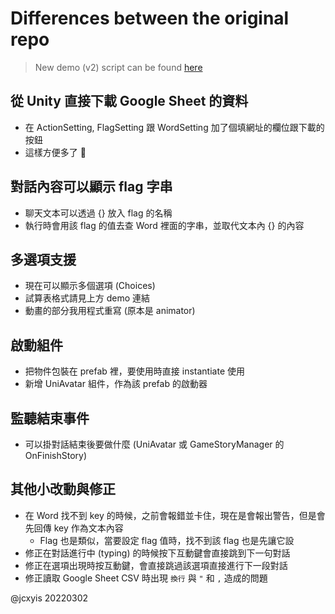 # Differences between the original repo

> New demo (v2) script can be found [here](https://docs.google.com/spreadsheets/d/1oB2HXQk431cSjQhKUycwlZqBkFeKDjdaRFOy_vxZAyM/edit?usp=sharing)

## 從 Unity 直接下載 Google Sheet 的資料
- 在 ActionSetting, FlagSetting 跟 WordSetting 加了個填網址的欄位跟下載的按鈕
- 這樣方便多了 :100:

## 對話內容可以顯示 flag 字串
- 聊天文本可以透過 {} 放入 flag 的名稱
- 執行時會用該 flag 的值去查 Word 裡面的字串，並取代文本內 {} 的內容

## 多選項支援
- 現在可以顯示多個選項 (Choices)
- 試算表格式請見上方 demo 連結
- 動畫的部分我用程式重寫 (原本是 animator)

## 啟動組件
- 把物件包裝在 prefab 裡，要使用時直接 instantiate 使用
- 新增 UniAvatar 組件，作為該 prefab 的啟動器

## 監聽結束事件
- 可以掛對話結束後要做什麼 (UniAvatar 或 GameStoryManager 的 OnFinishStory)

## 其他小改動與修正
- 在 Word 找不到 key 的時候，之前會報錯並卡住，現在是會報出警告，但是會先回傳 key 作為文本內容
    - Flag 也是類似，當要設定 flag 值時，找不到該 flag 也是先讓它設
- 修正在對話進行中 (typing) 的時候按下互動鍵會直接跳到下一句對話
- 修正在選項出現時按互動鍵，會直接跳過該選項直接進行下一段對話
- 修正讀取 Google Sheet CSV 時出現 `換行` 與 `"` 和 `,` 造成的問題


@jcxyis 20220302